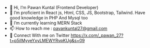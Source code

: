 - 👋 Hi, I’m Pawan Kuntal (Frontend Developer)
- 👀 I’m proficient in React js, Html, CSS, JS, Bootstrap, Tailwind. Have good knowledge in PHP And Mysql too
- 🌱 I’m currently learning MERN Stack
- 📫 How to reach me : pavankuntal27@gmail.com
- 🌟 Connect With me on Twitter https://x.com/_pawan_27?t=p5iIMyyeYxyLMEWYRvpKUg&s=09

